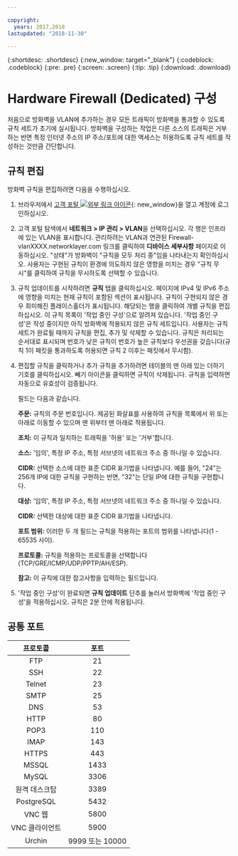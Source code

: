 ```yaml
---

copyright:
  years: 2017,2018
lastupdated: "2018-11-30"

---
```


{:shortdesc: .shortdesc}
{:new_window: target="_blank"}
{:codeblock: .codeblock}
{:pre: .pre}
{:screen: .screen}
{:tip: .tip}
{:download: .download}

# Hardware Firewall (Dedicated) 구성

처음으로 방화벽을 VLAN에 추가하는 경우 모든 트래픽이 방화벽을 통과할 수 있도록 규칙 세트가 초기에 실시됩니다. 방화벽을 구성하는 작업은 다른 소스의 트래픽은 거부하는 반면 특정 인터넷 주소의 IP 주소/포트에 대한 액세스는 허용하도록 규칙 세트를 작성하는 것만큼 간단합니다.

## 규칙 편집

방화벽 규칙을 편집하려면 다음을 수행하십시오.

1. 브라우저에서 [고객 포털 ![외부 링크 아이콘](../../icons/launch-glyph.svg "외부 링크 아이콘")](https://control.softlayer.com/){: new_window}을 열고 계정에 로그인하십시오.
2. 고객 포털 탐색에서 **네트워크 > IP 관리 > VLAN**을 선택하십시오. 각 행은 인프라에 있는 VLAN을 표시합니다.  관리하려는 VLAN과 연관된 Firewall-vlanXXXX.networklayer.com 링크를 클릭하여 **디바이스 세부사항** 페이지로 이동하십시오. "상태"가 방화벽이 "규칙을 모두 처리 중"임을 나타내는지 확인하십시오.  사용자는 구현된 규칙이 환경에 의도하지 않은 영향을 미치는 경우 "규칙 무시"를 클릭하여 규칙을 무시하도록 선택할 수 있습니다.
3. 규칙 업데이트를 시작하려면 **규칙** 탭을 클릭하십시오. 페이지에 IPv4 및 IPv6 주소에 영향을 미치는 현재 규칙이 포함된 섹션이 표시됩니다.  규칙이 구현되지 않은 경우 희미해진 플레이스홀더가 표시됩니다.  해당되는 행을 클릭하여 개별 규칙을 편집하십시오.  이 규칙 목록이 '작업 중인 구성'으로 알려져 있습니다. '작업 중인 구성'은 작성 중이지만 아직 방화벽에 적용되지 않은 규칙 세트입니다. 사용자는 규칙 세트가 완료될 때까지 규칙을 편집, 추가 및 삭제할 수 있습니다.  규칙은 처리되는 순서대로 표시되며 번호가 낮은 규칙이 번호가 높은 규칙보다 우선권을 갖습니다(규칙 1이 패킷을 통과하도록 허용되면 규칙 2 이후는 패킷에서 무시함).
4. 편집할 규칙을 클릭하거나 추가 규칙을 추가하려면 테이블의 맨 아래 있는 더하기 기호를 클릭하십시오. 빼기 아이콘을 클릭하면 규칙이 삭제됩니다. 규칙을 입력하면 자동으로 유효성이 검증됩니다.

    필드는 다음과 같습니다.

    **주문:** 규칙의 주문 번호입니다. 제공된 화살표를 사용하여 규칙을 목록에서 위 또는 아래로 이동할 수 있으며 맨 위부터 맨 아래로 적용됩니다.

    **조치:** 이 규칙과 일치하는 트래픽을 '허용' 또는 '거부'합니다.

    **소스:** '임의', 특정 IP 주소, 특정 서브넷의 네트워크 주소 중 하나일 수 있습니다.

    **CIDR:** 선택한 소스에 대한 표준 CIDR 표기법을 나타냅니다.  예를 들어, "24"는 256개 IP에 대한 규칙을 구현하는 반면, "32"는 단일 IP에 대한 규칙을 구현합니다.

    **대상:** '임의', 특정 IP 주소, 특정 서브넷의 네트워크 주소 중 하나일 수 있습니다.

    **CIDR:** 선택한 대상에 대한 표준 CIDR 표기법을 나타냅니다.

    **포트 범위:** 이러한 두 개 필드는 규칙을 적용하는 포트의 범위를 나타냅니다(1 - 65535 사이).

    **프로토콜:** 규칙을 적용하는 프로토콜을 선택합니다(TCP/GRE/ICMP/UDP/PPTP/AH/ESP).

    **참고:** 이 규칙에 대한 참고사항을 입력하는 필드입니다.
    
5. '작업 중인 구성'이 완료되면 **규칙 업데이트** 단추를 눌러서 방화벽에 '작업 중인 구성'을 적용하십시오. 규칙은 2분 안에 적용됩니다.

## 공통 포트

|프로토콜 |포트 |
| :-----: | :-----: |
|FTP |21 |
|SSH |22 |
|Telnet |23 |
|SMTP |25 |
|DNS |53 |
|HTTP |80 |
|POP3 |110 |
|IMAP |143 |
|HTTPS |443 |
|MSSQL |1433 |
|MySQL |3306 |
|원격 데스크탑 |3389 |
|PostgreSQL |5432 |
|VNC 웹 |5800 |
|VNC 클라이언트 |5900 |
|Urchin |9999 또는 10000 ||
